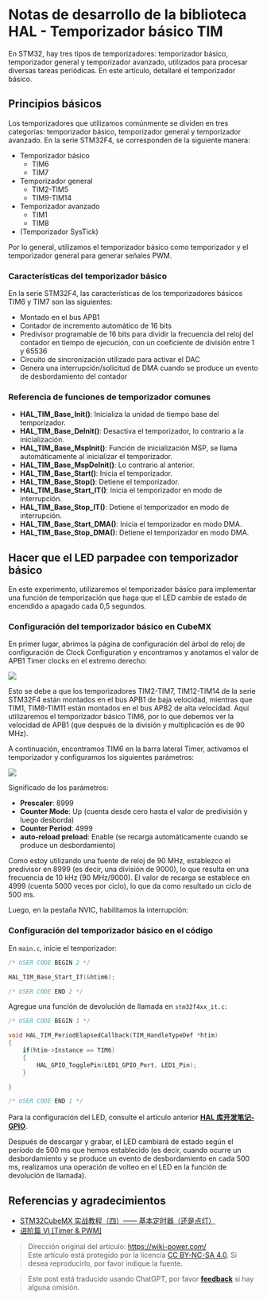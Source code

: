 # Notas de desarrollo de la biblioteca HAL - Temporizador básico TIM

En STM32, hay tres tipos de temporizadores: temporizador básico, temporizador general y temporizador avanzado, utilizados para procesar diversas tareas periódicas. En este artículo, detallaré el temporizador básico.

## Principios básicos

Los temporizadores que utilizamos comúnmente se dividen en tres categorías: temporizador básico, temporizador general y temporizador avanzado. En la serie STM32F4, se corresponden de la siguiente manera:

- Temporizador básico
  - TIM6
  - TIM7
- Temporizador general
  - TIM2-TIM5
  - TIM9-TIM14
- Temporizador avanzado
  - TIM1
  - TIM8
- (Temporizador SysTick)

Por lo general, utilizamos el temporizador básico como temporizador y el temporizador general para generar señales PWM.

### Características del temporizador básico

En la serie STM32F4, las características de los temporizadores básicos TIM6 y TIM7 son las siguientes:

- Montado en el bus APB1
- Contador de incremento automático de 16 bits
- Predivisor programable de 16 bits para dividir la frecuencia del reloj del contador en tiempo de ejecución, con un coeficiente de división entre 1 y 65536
- Circuito de sincronización utilizado para activar el DAC
- Genera una interrupción/solicitud de DMA cuando se produce un evento de desbordamiento del contador

### Referencia de funciones de temporizador comunes

- **HAL_TIM_Base_Init()**: Inicializa la unidad de tiempo base del temporizador.
- **HAL_TIM_Base_DeInit()**: Desactiva el temporizador, lo contrario a la inicialización.
- **HAL_TIM_Base_MspInit()**: Función de inicialización MSP, se llama automáticamente al inicializar el temporizador.
- **HAL_TIM_Base_MspDeInit()**: Lo contrario al anterior.
- **HAL_TIM_Base_Start()**: Inicia el temporizador.
- **HAL_TIM_Base_Stop()**: Detiene el temporizador.
- **HAL_TIM_Base_Start_IT()**: Inicia el temporizador en modo de interrupción.
- **HAL_TIM_Base_Stop_IT()**: Detiene el temporizador en modo de interrupción.
- **HAL_TIM_Base_Start_DMA()**: Inicia el temporizador en modo DMA.
- **HAL_TIM_Base_Stop_DMA()**: Detiene el temporizador en modo DMA.

## Hacer que el LED parpadee con temporizador básico

En este experimento, utilizaremos el temporizador básico para implementar una función de temporización que haga que el LED cambie de estado de encendido a apagado cada 0,5 segundos.

### Configuración del temporizador básico en CubeMX

En primer lugar, abrimos la página de configuración del árbol de reloj de configuración de Clock Configuration y encontramos y anotamos el valor de APB1 Timer clocks en el extremo derecho:

![](https://wiki-media-1253965369.cos.ap-guangzhou.myqcloud.com/img/20210407152250.png)

Esto se debe a que los temporizadores TIM2-TIM7, TIM12-TIM14 de la serie STM32F4 están montados en el bus APB1 de baja velocidad, mientras que TIM1, TIM8-TIM11 están montados en el bus APB2 de alta velocidad. Aquí utilizaremos el temporizador básico TIM6, por lo que debemos ver la velocidad de APB1 (que después de la división y multiplicación es de 90 MHz).

A continuación, encontramos TIM6 en la barra lateral Timer, activamos el temporizador y configuramos los siguientes parámetros:

![](https://wiki-media-1253965369.cos.ap-guangzhou.myqcloud.com/img/20210407173136.png)

Significado de los parámetros:

- **Prescaler**: 8999
- **Counter Mode**: Up (cuenta desde cero hasta el valor de predivisión y luego desborda)
- **Counter Period**: 4999
- **auto-reload preload**: Enable (se recarga automáticamente cuando se produce un desbordamiento)

Como estoy utilizando una fuente de reloj de 90 MHz, establezco el predivisor en 8999 (es decir, una división de 9000), lo que resulta en una frecuencia de 10 kHz (90 MHz/9000). El valor de recarga se establece en 4999 (cuenta 5000 veces por ciclo), lo que da como resultado un ciclo de 500 ms.

Luego, en la pestaña NVIC, habilitamos la interrupción:

### Configuración del temporizador básico en el código

En `main.c`, inicie el temporizador:

```c title="main.c"
/* USER CODE BEGIN 2 */

HAL_TIM_Base_Start_IT(&htim6);

/* USER CODE END 2 */
```

Agregue una función de devolución de llamada en `stm32f4xx_it.c`:

```c title="stm32f4xx_it.c"
/* USER CODE BEGIN 1 */

void HAL_TIM_PeriodElapsedCallback(TIM_HandleTypeDef *htim)
{
    if(htim->Instance == TIM6)
    {
        HAL_GPIO_TogglePin(LED1_GPIO_Port, LED1_Pin);
    }

}

/* USER CODE END 1 */
```

Para la configuración del LED, consulte el artículo anterior [**HAL 库开发笔记-GPIO**](https://wiki-power.com/HAL%E5%BA%93%E5%BC%80%E5%8F%91%E7%AC%94%E8%AE%B0%EF%BC%88%E4%BA%8C%EF%BC%89-GPIO).

Después de descargar y grabar, el LED cambiará de estado según el período de 500 ms que hemos establecido (es decir, cuando ocurre un desbordamiento y se produce un evento de desbordamiento en cada 500 ms, realizamos una operación de volteo en el LED en la función de devolución de llamada).

## Referencias y agradecimientos

- [STM32CubeMX 实战教程（四）—— 基本定时器（还是点灯）](https://blog.csdn.net/weixin_43892323/article/details/104534920)
- [进阶篇 VI [Timer & PWM]](https://alchemicronin.github.io/posts/fd31d369/)

> Dirección original del artículo: <https://wiki-power.com/>  
> Este artículo está protegido por la licencia [CC BY-NC-SA 4.0](https://creativecommons.org/licenses/by/4.0/deed.zh). Si desea reproducirlo, por favor indique la fuente.

> Este post está traducido usando ChatGPT, por favor [**feedback**](https://github.com/linyuxuanlin/Wiki_MkDocs/issues/new) si hay alguna omisión.
